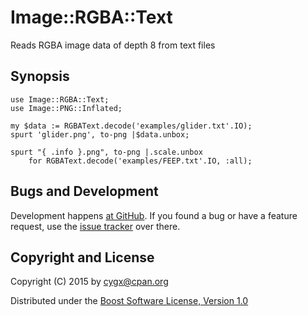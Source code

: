# Image::RGBA::Text

Reads RGBA image data of depth 8 from text files


## Synopsis

```
use Image::RGBA::Text;
use Image::PNG::Inflated;

my $data := RGBAText.decode('examples/glider.txt'.IO);
spurt 'glider.png', to-png |$data.unbox;

spurt "{ .info }.png", to-png |.scale.unbox
    for RGBAText.decode('examples/FEEP.txt'.IO, :all);
```


## Bugs and Development

Development happens [at GitHub][SOURCE]. If you found a bug or have a feature
request, use the [issue tracker][ISSUES] over there.


## Copyright and License

Copyright (C) 2015 by <cygx@cpan.org>

Distributed under the [Boost Software License, Version 1.0][LICENSE]


[SOURCE]:       https://github.com/cygx/p6-image-rgba-text
[ISSUES]:       https://github.com/cygx/p6-image-rgba-text/issues
[LICENSE]:      http://www.boost.org/LICENSE_1_0.txt
